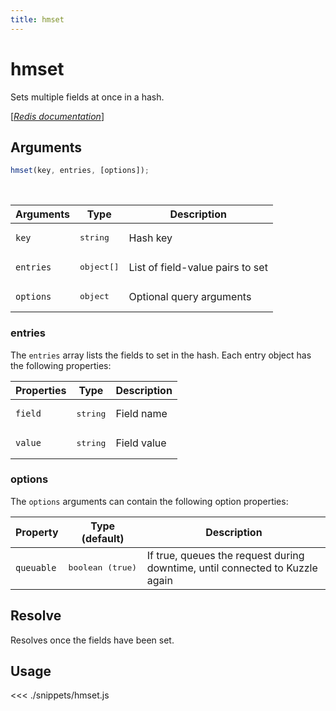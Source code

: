 ```yaml
---
title: hmset
---
```


# hmset

Sets multiple fields at once in a hash.

[[_Redis documentation_]](https://redis.io/commands/hmset)

## Arguments

```js
hmset(key, entries, [options]);
```

<br/>

| Arguments | Type                | Description                      |
| --------- | ------------------- | -------------------------------- |
| `key`     | <pre>string</pre>   | Hash key                         |
| `entries` | <pre>object[]</pre> | List of field-value pairs to set |
| `options` | <pre>object</pre>   | Optional query arguments         |

### entries

The `entries` array lists the fields to set in the hash. Each entry object has the following properties:

| Properties | Type              | Description |
| ---------- | ----------------- | ----------- |
| `field`    | <pre>string</pre> | Field name  |
| `value`    | <pre>string</pre> | Field value |

### options

The `options` arguments can contain the following option properties:

| Property   | Type (default)            | Description                                                                  |
| ---------- | ------------------------- | ---------------------------------------------------------------------------- |
| `queuable` | <pre>boolean (true)</pre> | If true, queues the request during downtime, until connected to Kuzzle again |

## Resolve

Resolves once the fields have been set.

## Usage

<<< ./snippets/hmset.js
